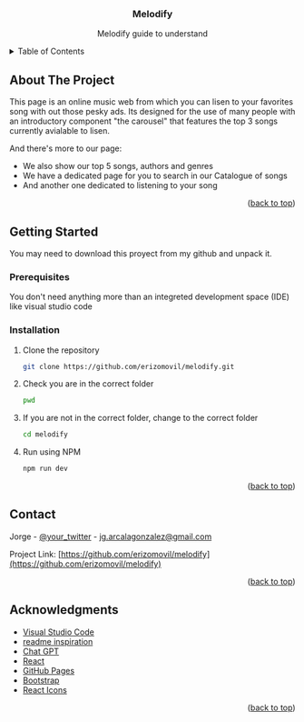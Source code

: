 <a name="readme-top"></a>
<br />
<div align="center">
  <h3 align="center">Melodify</h3>
  <p align="center">
    Melodify guide to understand
  </p>
</div>

<!-- TABLE OF CONTENTS -->
<details>
  <summary>Table of Contents</summary>
  <ol>
    <li>
      <a href="#about-the-project">About The Project</a>
    </li>
    <li>
      <a href="#getting-started">Getting Started</a>
      <ul>
        <li><a href="#prerequisites">Prerequisites</a></li>
        <li><a href="#installation">Installation</a></li>
      </ul>
    </li>
    <li><a href="#usage">Usage</a></li>
    <li><a href="#roadmap">Roadmap</a></li>
    <li><a href="#contact">Contact</a></li>
    <li><a href="#acknowledgments">Acknowledgments</a></li>
  </ol>
</details>



<!-- ABOUT THE PROJECT -->
## About The Project


This page is an online music web from which you can lisen to your favorites song with out those pesky ads.
Its designed for the use of many people with an introductory component "the carousel" that features the top 3 songs currently avialable to lisen.

And there's more to our page:
* We also show our top 5 songs, authors and genres
* We have a dedicated page for you to search in our Catalogue of songs
* And another one dedicated to listening to your song


<p align="right">(<a href="#readme-top">back to top</a>)</p>



<!-- GETTING STARTED -->
## Getting Started

You may need to download this proyect from my github and unpack it.

### Prerequisites

You don't need anything more than an integreted development space (IDE) like visual studio code 

### Installation

1. Clone the repository
   ```sh
   git clone https://github.com/erizomovil/melodify.git
   ```
2. Check you are in the correct folder 
   ```sh
   pwd
   ```
3. If you are not in the correct folder, change to the correct folder
   ```sh
   cd melodify
   ```
4. Run using NPM 
   ```sh
   npm run dev
   ```

<p align="right">(<a href="#readme-top">back to top</a>)</p>

<!-- CONTACT -->
## Contact

Jorge - [@your_twitter](https://twitter.com/erizomovil) - jg.arcalagonzalez@gmail.com

Project Link: [https://github.com/erizomovil/melodify](https://github.com/erizomovil/melodify)

<p align="right">(<a href="#readme-top">back to top</a>)</p>


<!-- ACKNOWLEDGMENTS -->
## Acknowledgments


* [Visual Studio Code](https://choosealicense.com)
* [readme inspiration](https://github.com/othneildrew/Best-README-Template/blob/master/README.md)
* [Chat GPT](https://chat.openai.com)
* [React](https://es.react.dev/)
* [GitHub Pages](https://pages.github.com)
* [Bootstrap](https://getbootstrap.com/)
* [React Icons](https://react-icons.github.io/react-icons/search)

<p align="right">(<a href="#readme-top">back to top</a>)</p>

